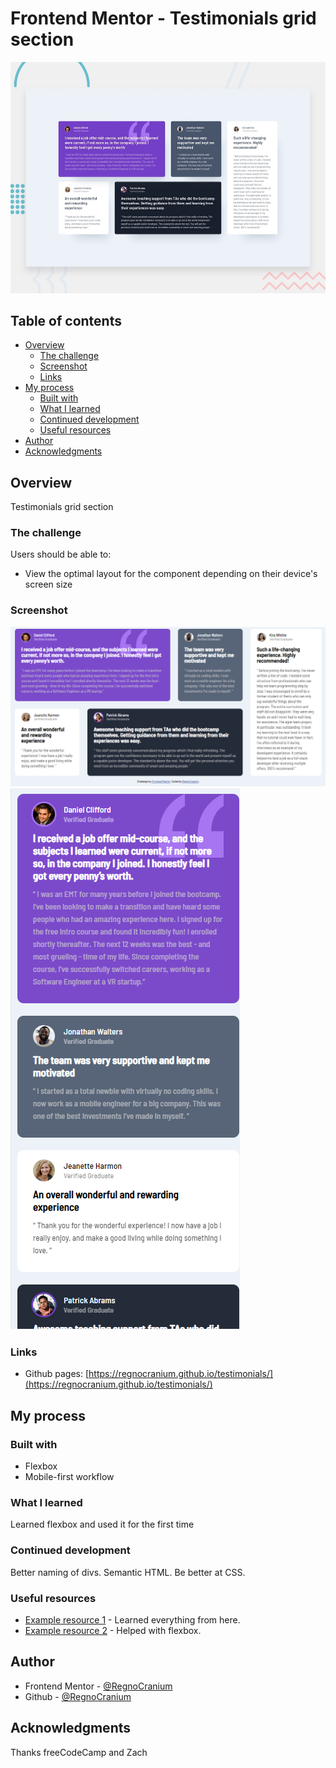 # Frontend Mentor - Testimonials grid section

![Design preview for the Testimonials grid section coding challenge](./design/desktop-preview.jpg)

## Table of contents

- [Overview](#overview)
  - [The challenge](#the-challenge)
  - [Screenshot](#screenshot)
  - [Links](#links)
- [My process](#my-process)
  - [Built with](#built-with)
  - [What I learned](#what-i-learned)
  - [Continued development](#continued-development)
  - [Useful resources](#useful-resources)
- [Author](#author)
- [Acknowledgments](#acknowledgments)

## Overview

Testimonials grid section

### The challenge

Users should be able to:

- View the optimal layout for the component depending on their device's screen size

### Screenshot


![Desktop design](./Screenshot_1.png)
![Mobile design](./Screenshot_2.png)

### Links

- Github pages: [https://regnocranium.github.io/testimonials/](https://regnocranium.github.io/testimonials/)

## My process

### Built with

- Flexbox
- Mobile-first workflow

### What I learned

Learned flexbox and used it for the first time

### Continued development

Better naming of divs. Semantic HTML. Be better at CSS.

### Useful resources

- [Example resource 1](https://www.youtube.com/watch?v=zJSY8tbf_ys&ab_channel=freeCodeCamp.org) - Learned everything from here.
- [Example resource 2](https://yoksel.github.io/flex-cheatsheet/#section-declaring) - Helped with flexbox.

## Author

- Frontend Mentor - [@RegnoCranium](https://www.frontendmentor.io/profile/RegnoCranium)
- Github - [@RegnoCranium](https://github.com/RegnoCranium)

## Acknowledgments

Thanks freeCodeCamp and Zach
